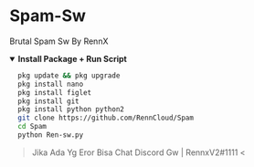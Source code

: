 # Spam-Sw
Brutal Spam Sw By RennX

<details open>
  <summary><strong> Install Package + Run Script </strong></summary>
  
```bash
  pkg update && pkg upgrade
  pkg install nano
  pkg install figlet
  pkg install git
  pkg install python python2
  git clone https://github.com/RennCloud/Spam
  cd Spam
  python Ren-sw.py 
  ```
> Jika Ada Yg Eror Bisa Chat Discord Gw |
  RennxV2#1111 <
